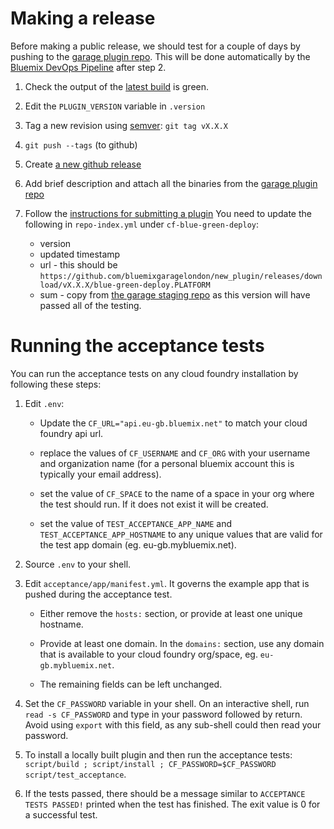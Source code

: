 # Making a release

Before making a public release, we should test for a couple of days by pushing
to the [garage plugin repo](https://garage-cf-plugins.eu-gb.mybluemix.net/list).
This will be done automatically by the [Bluemix DevOps Pipeline](https://console.ng.bluemix.net/devops/pipelines/4e5bb6ac-762d-42aa-abe1-71beabeafbb1) after step 2.

1. Check the output of the [latest build](https://console.ng.bluemix.net/devops/pipelines/4e5bb6ac-762d-42aa-abe1-71beabeafbb1) is green.

1. Edit the `PLUGIN_VERSION` variable in `.version`

1. Tag a new revision using [semver](http://semver.org): `git tag vX.X.X`

1. `git push --tags` (to github)

1. Create [a new github release](https://github.com/bluemixgaragelondon/cf-blue-green-deploy/releases/new)

1. Add brief description and attach all the binaries from the [garage plugin repo](https://garage-cf-plugins.eu-gb.mybluemix.net/list)

1. Follow the [instructions for submitting a plugin](https://github.com/cloudfoundry-incubator/cli-plugin-repo#submitting-plugins)
   You need to update the following in `repo-index.yml` under `cf-blue-green-deploy`:

   * version
   * updated timestamp
   * url - this should be `https://github.com/bluemixgaragelondon/new_plugin/releases/download/vX.X.X/blue-green-deploy.PLATFORM`
   * sum - copy from [the garage staging repo](https://garage-cf-plugins.eu-gb.mybluemix.net/list) as this version will have passed all of the testing.

# Running the acceptance tests

You can run the acceptance tests on any cloud foundry installation by following these steps:

1. Edit `.env`:

   * Update the `CF_URL="api.eu-gb.bluemix.net"` to match your cloud foundry api url.

   * replace the values of `CF_USERNAME` and `CF_ORG` with your username and organization name (for a personal bluemix account this is typically your email address).

   * set the value of `CF_SPACE` to the name of a space in your org where the test should run. If it does not exist it will be created.

   * set the value of `TEST_ACCEPTANCE_APP_NAME` and `TEST_ACCEPTANCE_APP_HOSTNAME` to any unique values that are valid for the test app domain (eg. eu-gb.mybluemix.net).

1. Source `.env` to your shell.

1. Edit `acceptance/app/manifest.yml`. It governs the example app that is pushed during the acceptance test.

   * Either remove the `hosts:` section, or provide at least one unique hostname.

   * Provide at least one domain. In the `domains:` section, use any domain that is available to your cloud foundry org/space, eg. `eu-gb.mybluemix.net`.

   * The remaining fields can be left unchanged.

1. Set the `CF_PASSWORD` variable in your shell. On an interactive shell, run `read -s CF_PASSWORD` and type in your password followed by return. Avoid using `export` with this field, as any sub-shell could then read your password.

1. To install a locally built plugin and then run the acceptance tests: `script/build ; script/install ; CF_PASSWORD=$CF_PASSWORD script/test_acceptance`.

1. If the tests passed, there should be a message similar to `ACCEPTANCE TESTS PASSED!` printed when the test has finished. The exit value is 0 for a successful test.
